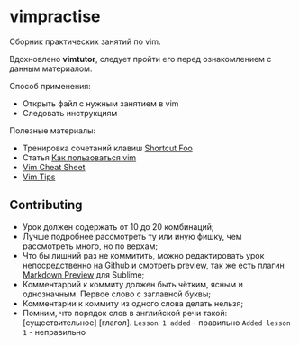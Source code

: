 vimpractise
===========

Сборник практических занятий по vim.

Вдохновлено **vimtutor**, следует пройти его перед ознакомлением с данным материалом.

Способ применения:
  * Открыть файл с нужным занятием в vim
  * Следовать инструкциям

Полезные материалы:
  * Тренировка сочетаний клавиш [Shortcut Foo](https://www.shortcutfoo.com/)
  * Статья [Как пользоваться vim](http://ru.najomi.org/vim)
  * [Vim Cheat Sheet](http://www.viemu.com/vi-vim-cheat-sheet.gif)
  * [Vim Tips](http://www.net4me.net/examples/32/net50.html)


Contributing
------------

* Урок должен содержать от 10 до 20 комбинаций;
* Лучше подробнее рассмотреть ту или иную фишку, чем рассмотреть много, но по верхам;
* Что бы лишний раз не коммитить, можно редактировать урок непосредственно на Github и смотреть preview, так же есть плагин [Markdown Preview](https://github.com/revolunet/sublimetext-markdown-preview) для Sublime;
* Комментаррий к коммиту должен быть чётким, ясным и однозначным. Первое слово с заглавной буквы;
* Комментарии к коммиту из одного слова делать нельзя;
* Помним, что порядок слов в английской речи такой: [существительное] [глагол].
  `Lesson 1 added` - правильно
  `Added lesson 1` - неправильно